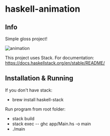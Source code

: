 # haskell-animation

## Info

Simple gloss project!

![animation](https://github.com/JoakimEskils/haskell-animation/blob/main/animation.gif)

This project uses Stack. For documentation:
https://docs.haskellstack.org/en/stable/README/

## Installation & Running

If you don't have stack:

- brew install haskell-stack

Run program from root folder:

- stack build
- stack exec -- ghc app/Main.hs -o main 
- ./main 

